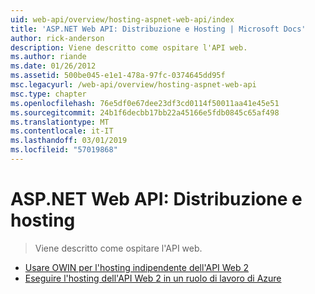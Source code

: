 ```yaml
---
uid: web-api/overview/hosting-aspnet-web-api/index
title: 'ASP.NET Web API: Distribuzione e Hosting | Microsoft Docs'
author: rick-anderson
description: Viene descritto come ospitare l'API web.
ms.author: riande
ms.date: 01/26/2012
ms.assetid: 500be045-e1e1-478a-97fc-0374645dd95f
msc.legacyurl: /web-api/overview/hosting-aspnet-web-api
msc.type: chapter
ms.openlocfilehash: 76e5df0e67dee23df3cd0114f50011aa41e45e51
ms.sourcegitcommit: 24b1f6decbb17bb22a45166e5fdb0845c65af498
ms.translationtype: MT
ms.contentlocale: it-IT
ms.lasthandoff: 03/01/2019
ms.locfileid: "57019868"
---
```

<a name="aspnet-web-api-deployment-and-hosting"></a>ASP.NET Web API: Distribuzione e hosting
====================
> Viene descritto come ospitare l'API web.


- [Usare OWIN per l'hosting indipendente dell'API Web 2](use-owin-to-self-host-web-api.md)
- [Eseguire l'hosting dell'API Web 2 in un ruolo di lavoro di Azure](host-aspnet-web-api-in-an-azure-worker-role.md)
